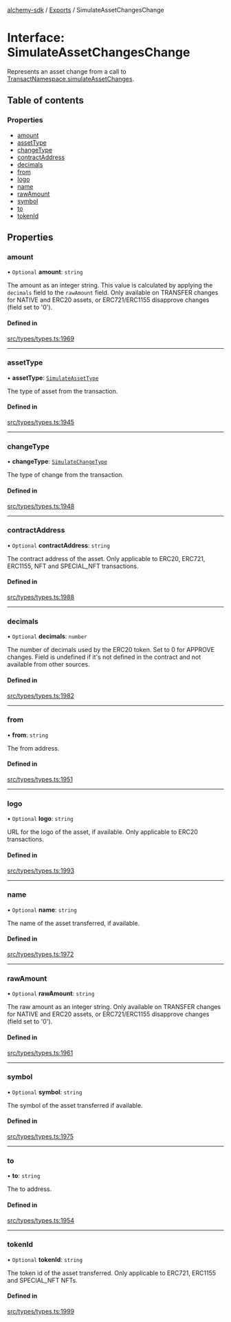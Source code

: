[alchemy-sdk](../README.md) / [Exports](../modules.md) / SimulateAssetChangesChange

# Interface: SimulateAssetChangesChange

Represents an asset change from a call to
[TransactNamespace.simulateAssetChanges](../classes/TransactNamespace.md#simulateassetchanges).

## Table of contents

### Properties

- [amount](SimulateAssetChangesChange.md#amount)
- [assetType](SimulateAssetChangesChange.md#assettype)
- [changeType](SimulateAssetChangesChange.md#changetype)
- [contractAddress](SimulateAssetChangesChange.md#contractaddress)
- [decimals](SimulateAssetChangesChange.md#decimals)
- [from](SimulateAssetChangesChange.md#from)
- [logo](SimulateAssetChangesChange.md#logo)
- [name](SimulateAssetChangesChange.md#name)
- [rawAmount](SimulateAssetChangesChange.md#rawamount)
- [symbol](SimulateAssetChangesChange.md#symbol)
- [to](SimulateAssetChangesChange.md#to)
- [tokenId](SimulateAssetChangesChange.md#tokenid)

## Properties

### amount

• `Optional` **amount**: `string`

The amount as an integer string. This value is calculated by applying the
`decimals` field to the `rawAmount` field. Only available on TRANSFER
changes for NATIVE and ERC20 assets, or ERC721/ERC1155 disapprove changes
(field set to '0').

#### Defined in

[src/types/types.ts:1969](https://github.com/alchemyplatform/alchemy-sdk-js/blob/c7197b9/src/types/types.ts#L1969)

___

### assetType

• **assetType**: [`SimulateAssetType`](../enums/SimulateAssetType.md)

The type of asset from the transaction.

#### Defined in

[src/types/types.ts:1945](https://github.com/alchemyplatform/alchemy-sdk-js/blob/c7197b9/src/types/types.ts#L1945)

___

### changeType

• **changeType**: [`SimulateChangeType`](../enums/SimulateChangeType.md)

The type of change from the transaction.

#### Defined in

[src/types/types.ts:1948](https://github.com/alchemyplatform/alchemy-sdk-js/blob/c7197b9/src/types/types.ts#L1948)

___

### contractAddress

• `Optional` **contractAddress**: `string`

The contract address of the asset. Only applicable to ERC20, ERC721,
ERC1155, NFT and SPECIAL_NFT transactions.

#### Defined in

[src/types/types.ts:1988](https://github.com/alchemyplatform/alchemy-sdk-js/blob/c7197b9/src/types/types.ts#L1988)

___

### decimals

• `Optional` **decimals**: `number`

The number of decimals used by the ERC20 token. Set to 0 for APPROVE
changes. Field is undefined if it's not defined in the contract and not
available from other sources.

#### Defined in

[src/types/types.ts:1982](https://github.com/alchemyplatform/alchemy-sdk-js/blob/c7197b9/src/types/types.ts#L1982)

___

### from

• **from**: `string`

The from address.

#### Defined in

[src/types/types.ts:1951](https://github.com/alchemyplatform/alchemy-sdk-js/blob/c7197b9/src/types/types.ts#L1951)

___

### logo

• `Optional` **logo**: `string`

URL for the logo of the asset, if available. Only applicable to ERC20 transactions.

#### Defined in

[src/types/types.ts:1993](https://github.com/alchemyplatform/alchemy-sdk-js/blob/c7197b9/src/types/types.ts#L1993)

___

### name

• `Optional` **name**: `string`

The name of the asset transferred, if available.

#### Defined in

[src/types/types.ts:1972](https://github.com/alchemyplatform/alchemy-sdk-js/blob/c7197b9/src/types/types.ts#L1972)

___

### rawAmount

• `Optional` **rawAmount**: `string`

The raw amount as an integer string. Only available on TRANSFER changes for
NATIVE and ERC20 assets, or ERC721/ERC1155 disapprove changes (field set to
'0').

#### Defined in

[src/types/types.ts:1961](https://github.com/alchemyplatform/alchemy-sdk-js/blob/c7197b9/src/types/types.ts#L1961)

___

### symbol

• `Optional` **symbol**: `string`

The symbol of the asset transferred if available.

#### Defined in

[src/types/types.ts:1975](https://github.com/alchemyplatform/alchemy-sdk-js/blob/c7197b9/src/types/types.ts#L1975)

___

### to

• **to**: `string`

The to address.

#### Defined in

[src/types/types.ts:1954](https://github.com/alchemyplatform/alchemy-sdk-js/blob/c7197b9/src/types/types.ts#L1954)

___

### tokenId

• `Optional` **tokenId**: `string`

The token id of the asset transferred. Only applicable to ERC721,
ERC1155 and SPECIAL_NFT NFTs.

#### Defined in

[src/types/types.ts:1999](https://github.com/alchemyplatform/alchemy-sdk-js/blob/c7197b9/src/types/types.ts#L1999)
